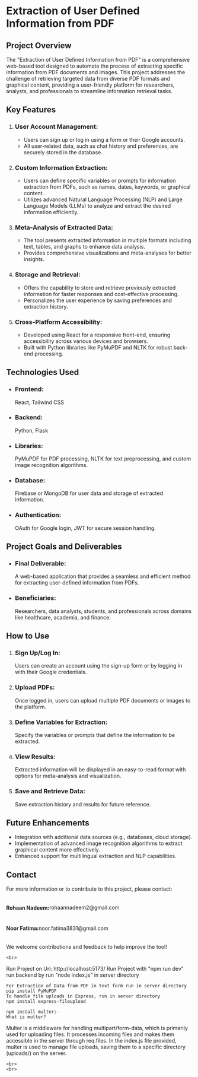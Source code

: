 <!DOCTYPE html>
<html lang="en">



<body>
    <h1>Extraction of User Defined Information from PDF</h1>
    <h2>Project Overview</h2>
    <p>
        The "Extraction of User Defined Information from PDF" is a comprehensive web-based tool designed to automate the
        process of extracting specific information from PDF documents and images. This project addresses the challenge
        of retrieving targeted data from diverse PDF formats and graphical content, providing a user-friendly platform
        for
        researchers, analysts, and professionals to streamline information retrieval tasks.
    </p>
    <h2>Key Features</h2>
    <ol>
        <li>
            <h3>User Account Management:</h3>
        </li>
        <ul>
            <li>Users can sign up or log in using a form or their Google accounts.</li>
            <li>All user-related data, such as chat history and preferences, are securely stored in the database.</li>
        </ul>
        <li>
            <h3>Custom Information Extraction:</h3>
        </li>
        <ul>
            <li>Users can define specific variables or prompts for information extraction from PDFs, such as names,
                dates,
                keywords, or graphical content.</li>
            <li>Utilizes advanced Natural Language Processing (NLP) and Large Language Models (LLMs) to analyze and
                extract
                the desired information efficiently.</li>
        </ul>
        <li>
            <h3>Meta-Analysis of Extracted Data:</h3>
        </li>
        <ul>
            <li>The tool presents extracted information in multiple formats including text, tables, and graphs to
                enhance
                data analysis.</li>
            <li>Provides comprehensive visualizations and meta-analyses for better insights.</li>
        </ul>
        <li>
            <h3>Storage and Retrieval:</h3>
        </li>
        <ul>
            <li>Offers the capability to store and retrieve previously extracted information for faster responses and
                cost-effective
                processing.</li>
            <li>Personalizes the user experience by saving preferences and extraction history.</li>
        </ul>
        <li>
            <h3>Cross-Platform Accessibility:</h3>
        </li>
        <ul>
            <li>Developed using React for a responsive front-end, ensuring accessibility across various devices and
                browsers.</li>
            <li>Built with Python libraries like PyMuPDF and NLTK for robust back-end processing.</li>
        </ul>
    </ol>
    <h2>Technologies Used</h2>
    <ul>
        <li>
            <h3>Frontend:</h3> React, Tailwind CSS
        </li>
        <li>
            <h3>Backend:</h3> Python, Flask
        </li>
        <li>
            <h3>Libraries:</h3> PyMuPDF for PDF processing, NLTK for text preprocessing, and custom image
            recognition algorithms.
        </li>
        <li>
            <h3>Database:</h3> Firebase or MongoDB for user data and storage of extracted information.
        </li>
        <li>
            <h3>Authentication:</h3> OAuth for Google login, JWT for secure session handling.
        </li>
    </ul>
    <h2>Project Goals and Deliverables</h2>
    <ul>
        <li>
            <h3>Final Deliverable:</h3> A web-based application that provides a seamless and efficient method for
            extracting user-defined information from PDFs.
        </li>
        <li>
            <h3>Beneficiaries:</h3> Researchers, data analysts, students, and professionals across domains like
            healthcare, academia, and finance.
        </li>
    </ul>
    <h2>How to Use</h2>
    <ol>
        <li>
            <h3>Sign Up/Log In:</h3> Users can create an account using the sign-up form or by logging in with their
            Google
            credentials.
        </li>
        <li>
            <h3>Upload PDFs:</h3> Once logged in, users can upload multiple PDF documents or images to the platform.
        </li>
        <li>
            <h3>Define Variables for Extraction:</h3> Specify the variables or prompts that define the information
            to be extracted.
        </li>
        <li>
            <h3>View Results:</h3> Extracted information will be displayed in an easy-to-read format with options
            for meta-analysis and visualization.
        </li>
        <li>
            <h3>Save and Retrieve Data:</h3> Save extraction history and results for future reference.
        </li>
    </ol>
    <h2>Future Enhancements</h2>
    <ul>
        <li>Integration with additional data sources (e.g., databases, cloud storage).</li>
        <li>Implementation of advanced image recognition algorithms to extract graphical content more effectively.</li>
        <li>Enhanced support for multilingual extraction and NLP capabilities.</li>
    </ul>
    <h2>Contact</h2>
    <p>For more information or to contribute to this project, please contact:</p>
    <div style="display: flex; align-items: center;">
        <h4>Rohaan Nadeem:</h4> rohaannadeem2@gmail.com
    </div>
    <div style="display: flex; align-items: center;">
        <h4>Noor Fatima:</h4> noor.fatima3831@gmail.com
    </div>
    <p>We welcome contributions and feedback to help improve the tool!</p>


    <br>
Run Project on Url: http://localhost:5173/
Run Project with "npm run dev"
run backend by run "node index.js" in server directory

    For Extraction of Data from PDF in text form run in server directory
    pip install PyMuPDF 
    To handle file uploads in Express, run in server directory
    npm install express-fileupload

    npm install multer:-
    What is multer?
Multer is a middleware for handling multipart/form-data, which is primarily used for uploading files. It processes incoming files and makes them accessible in the server through req.files.
In the index.js file provided, multer is used to manage file uploads, saving them to a specific directory (uploads/) on the server.


    <br>
    <br>
</body>

</html>